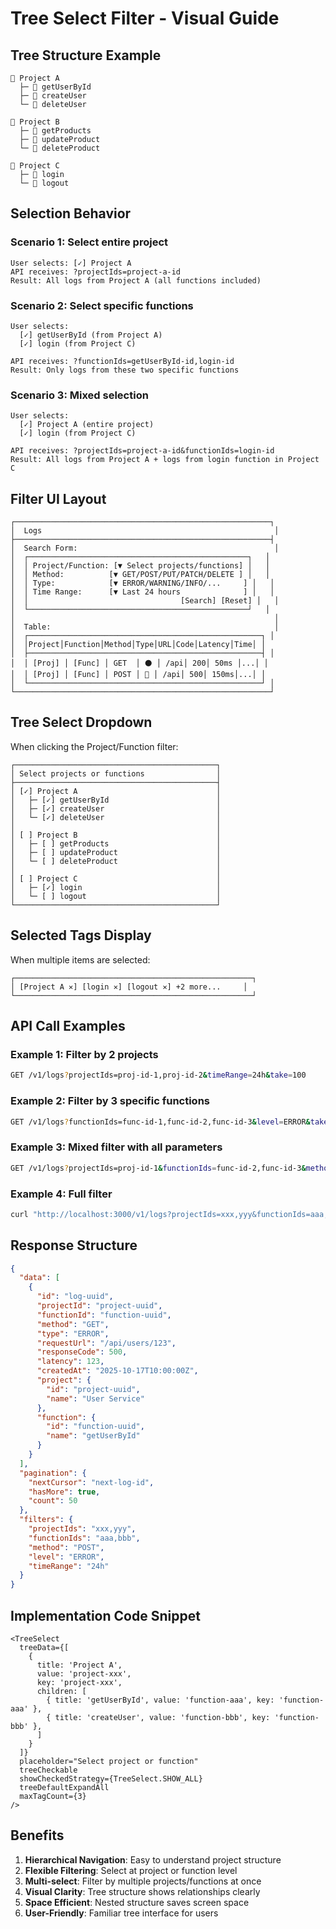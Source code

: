 # Tree Select Filter - Visual Guide

## Tree Structure Example

```
📁 Project A
  ├─ 📄 getUserById
  ├─ 📄 createUser
  └─ 📄 deleteUser

📁 Project B
  ├─ 📄 getProducts
  ├─ 📄 updateProduct
  └─ 📄 deleteProduct

📁 Project C
  ├─ 📄 login
  └─ 📄 logout
```

## Selection Behavior

### Scenario 1: Select entire project
```
User selects: [✓] Project A
API receives: ?projectIds=project-a-id
Result: All logs from Project A (all functions included)
```

### Scenario 2: Select specific functions
```
User selects: 
  [✓] getUserById (from Project A)
  [✓] login (from Project C)

API receives: ?functionIds=getUserById-id,login-id
Result: Only logs from these two specific functions
```

### Scenario 3: Mixed selection
```
User selects:
  [✓] Project A (entire project)
  [✓] login (from Project C)

API receives: ?projectIds=project-a-id&functionIds=login-id
Result: All logs from Project A + logs from login function in Project C
```

## Filter UI Layout

```
┌─────────────────────────────────────────────────────────┐
│  Logs                                                    │
├─────────────────────────────────────────────────────────┤
│  Search Form:                                            │
│  ┌─────────────────────────────────────────────────┐   │
│  │ Project/Function: [▼ Select projects/functions] │   │
│  │ Method:          [▼ GET/POST/PUT/PATCH/DELETE ] │   │
│  │ Type:            [▼ ERROR/WARNING/INFO/...     ] │   │
│  │ Time Range:      [▼ Last 24 hours              ] │   │
│  │                                  [Search] [Reset] │   │
│  └─────────────────────────────────────────────────┘   │
│                                                          │
│  Table:                                                  │
│  ┌────────────────────────────────────────────────────┐ │
│  │Project│Function│Method│Type│URL│Code│Latency│Time│ │
│  ├────────────────────────────────────────────────────┤ │
│  │ [Proj] │ [Func] │ GET  │ ⚫ │ /api│ 200│ 50ms │...│ │
│  │ [Proj] │ [Func] │ POST │ 🔴 │ /api│ 500│ 150ms│...│ │
│  └────────────────────────────────────────────────────┘ │
└─────────────────────────────────────────────────────────┘
```

## Tree Select Dropdown

When clicking the Project/Function filter:

```
┌─────────────────────────────────────────────┐
│ Select projects or functions                │
├─────────────────────────────────────────────┤
│ [✓] Project A                               │
│   ├─ [✓] getUserById                        │
│   ├─ [✓] createUser                         │
│   └─ [✓] deleteUser                         │
│                                             │
│ [ ] Project B                               │
│   ├─ [ ] getProducts                        │
│   ├─ [ ] updateProduct                      │
│   └─ [ ] deleteProduct                      │
│                                             │
│ [ ] Project C                               │
│   ├─ [✓] login                              │
│   └─ [ ] logout                             │
└─────────────────────────────────────────────┘
```

## Selected Tags Display

When multiple items are selected:

```
┌─────────────────────────────────────────────────────┐
│ [Project A ✕] [login ✕] [logout ✕] +2 more...     │
└─────────────────────────────────────────────────────┘
```

## API Call Examples

### Example 1: Filter by 2 projects
```bash
GET /v1/logs?projectIds=proj-id-1,proj-id-2&timeRange=24h&take=100
```

### Example 2: Filter by 3 specific functions
```bash
GET /v1/logs?functionIds=func-id-1,func-id-2,func-id-3&level=ERROR&take=50
```

### Example 3: Mixed filter with all parameters
```bash
GET /v1/logs?projectIds=proj-id-1&functionIds=func-id-2,func-id-3&method=POST&level=ERROR&timeRange=1h&take=100
```

### Example 4: Full filter
```bash
curl "http://localhost:3000/v1/logs?projectIds=xxx,yyy&functionIds=aaa,bbb&method=POST&level=ERROR&timeRange=24h&take=100"
```

## Response Structure

```json
{
  "data": [
    {
      "id": "log-uuid",
      "projectId": "project-uuid",
      "functionId": "function-uuid",
      "method": "GET",
      "type": "ERROR",
      "requestUrl": "/api/users/123",
      "responseCode": 500,
      "latency": 123,
      "createdAt": "2025-10-17T10:00:00Z",
      "project": {
        "id": "project-uuid",
        "name": "User Service"
      },
      "function": {
        "id": "function-uuid",
        "name": "getUserById"
      }
    }
  ],
  "pagination": {
    "nextCursor": "next-log-id",
    "hasMore": true,
    "count": 50
  },
  "filters": {
    "projectIds": "xxx,yyy",
    "functionIds": "aaa,bbb",
    "method": "POST",
    "level": "ERROR",
    "timeRange": "24h"
  }
}
```

## Implementation Code Snippet

```tsx
<TreeSelect
  treeData={[
    {
      title: 'Project A',
      value: 'project-xxx',
      key: 'project-xxx',
      children: [
        { title: 'getUserById', value: 'function-aaa', key: 'function-aaa' },
        { title: 'createUser', value: 'function-bbb', key: 'function-bbb' },
      ]
    }
  ]}
  placeholder="Select project or function"
  treeCheckable
  showCheckedStrategy={TreeSelect.SHOW_ALL}
  treeDefaultExpandAll
  maxTagCount={3}
/>
```

## Benefits

1. **Hierarchical Navigation**: Easy to understand project structure
2. **Flexible Filtering**: Select at project or function level
3. **Multi-select**: Filter by multiple projects/functions at once
4. **Visual Clarity**: Tree structure shows relationships clearly
5. **Space Efficient**: Nested structure saves screen space
6. **User-Friendly**: Familiar tree interface for users
